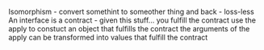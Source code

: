Isomorphism - convert somethint to someother thing and back - loss-less
An interface is a contract - given this stuff... you fulfill the contract
use the apply to constuct an object that fulfills the contract
the arguments of the apply can be transformed into values that fulfill the contract
